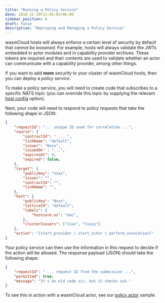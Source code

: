 ```yaml
---
title: "Running a Policy Service"
date: 2018-12-29T11:02:05+06:00
sidebar_position: 4
draft: false
description: "Deploying and Managing a Policy Service"
---
```


wasmCloud hosts will always enforce a certain level of security by default that _cannot be loosened_. For example, hosts will always validate the JWTs embedded in actor modules and in capability provider archives. These tokens are required and their contents are used to validate whether an actor can communicate with a capability provider, among other things.

If you want to add _**more**_ security to your cluster of wasmCloud hosts, then you can deploy a _policy service_.

To make a policy service, you will need to create code that subscribes to a specific NATS topic (you can override this topic by supplying the relevant [host config](/docs/reference/host-config) option).

Next, your code will need to respond to policy requests that take the following shape in JSON:

```json
{
    "requestId": "... unique ID used for correlation ...",
    "source": {
        "contractId": " ... ",
        "linkName": "default", 
        "issuer": "Nxxx",
        "issuedOn" : "...",
        "expiresAt": 0,
        "expired": false,
    },
    "target": {
        "publicKey": "Vxxx",
        "issuer": "",
        "contractId": "",
        "linkName": "",
    },
    "host": {
        "publicKey": "Nxxx",
        "latticeId": "default",
        "labels": {
            "hostcore.os": "mac",        
        },
        "clusterIssuers": ["Cxxx", "Cxxxy"]
    },  
    "action": "[start_provider | start_actor | perform_invocation]"
}
```

Your policy service can then use the information in this request to decide if the action will be allowed. The response payload (JSON) should take the following shape:

```json
{
    "requestId": " ... request ID from the submission ...",
    "permitted": true,
    "message": "It's an old code sir, but it checks out."
}
```

To see this in action with a wasmCloud actor, see our [policy actor](https://github.com/wasmCloud/examples/tree/main/actor/policy) sample.
